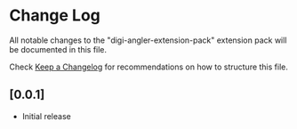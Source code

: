 # Change Log

All notable changes to the "digi-angler-extension-pack" extension pack will be documented in this file.

Check [Keep a Changelog](http://keepachangelog.com/) for recommendations on how to structure this file.

## [0.0.1]

- Initial release
